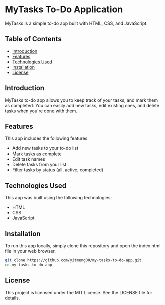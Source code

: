 # MyTasks To-Do Application

MyTasks is a simple to-do app built with HTML, CSS, and JavaScript.

## Table of Contents

- [Introduction](#introduction)
- [Features](#features)
- [Technologies Used](#technologies-used)
- [Installation](#installation)
- [License](#license)

## Introduction

MyTasks to-do app allows you to keep track of your tasks, and mark them as completed. You can easily add new tasks, edit existing ones, and delete tasks when you're done with them.

## Features

This app includes the following features:

- Add new tasks to your to-do list
- Mark tasks as complete
- Edit task names
- Delete tasks from your list
- Filter tasks by status (all, active, completed)

## Technologies Used

This app was built using the following technologies:

- HTML
- CSS
- JavaScript

## Installation

To run this app locally, simply clone this repository and open the index.html file in your web browser.

```bash
git clone https://github.com/yitmeng00/my-tasks-to-do-app.git
cd my-tasks-to-do-app
```

## License
This project is licensed under the MIT License. See the LICENSE file for details.
